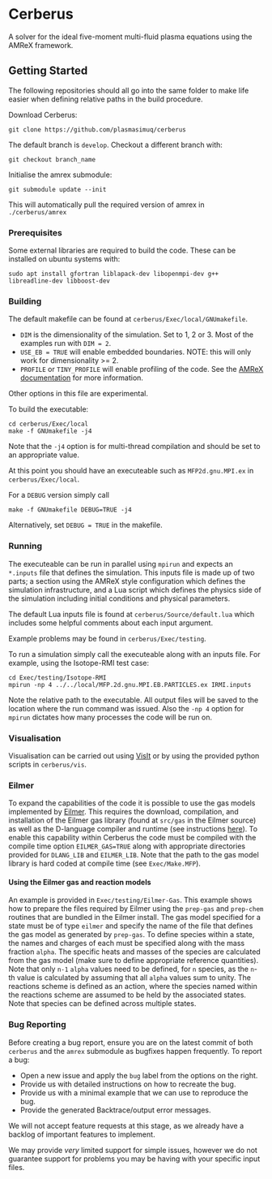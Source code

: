# Cerberus

A solver for the ideal five-moment multi-fluid plasma equations using the AMReX framework.

## Getting Started

The following repositories should all go into the same folder to make life easier when defining relative paths in the build procedure.

Download Cerberus:
```
git clone https://github.com/plasmasimuq/cerberus
```

The default branch is `develop`. Checkout a different branch with:
```
git checkout branch_name
```

Initialise the amrex submodule:
```
git submodule update --init
```
This will automatically pull the required version of amrex in `./cerberus/amrex`

### Prerequisites
Some external libraries are required to build the code. These can be installed on ubuntu systems with:
```
sudo apt install gfortran liblapack-dev libopenmpi-dev g++ libreadline-dev libboost-dev
```

### Building
The default makefile can be found at `cerberus/Exec/local/GNUmakefile`.
  - `DIM` is the dimensionality of the simulation. Set to 1, 2 or 3. Most of the examples run with `DIM = 2`.
  - `USE_EB = TRUE` will enable embedded boundaries. NOTE: this will only work for dimensionality >= 2.
  - `PROFILE` or `TINY_PROFILE` will enable profiling of the code. See the [AMReX documentation](https://amrex-codes.github.io/amrex/docs_html/AMReX_Profiling_Tools_Chapter.html) for more information.

Other options in this file are experimental.

To build the executable:

```
cd cerberus/Exec/local
make -f GNUmakefile -j4
``` 

Note that the `-j4` option is for multi-thread compilation and should be set to an appropriate value.

At this point you should have an executeable such as `MFP2d.gnu.MPI.ex` in ` cerberus/Exec/local`.

For a `DEBUG` version simply call 

```
make -f GNUmakefile DEBUG=TRUE -j4
```
Alternatively, set `DEBUG = TRUE` in the makefile.

### Running

The executeable can be run in parallel using `mpirun` and expects an `*.inputs` file that defines the simulation. This inputs file is made up of two parts; a section using the AMReX style configuration which defines the simulation infrastructure, and a Lua script which defines the physics side of the simulation including initial conditions and physical parameters.

The default Lua inputs file is found at `cerberus/Source/default.lua` which includes some helpful comments about each input argument.

Example problems may be found in `cerberus/Exec/testing`. 

To run a simulation simply call the executeable along with an inputs file. For example, using the Isotope-RMI test case:

```
cd Exec/testing/Isotope-RMI
mpirun -np 4 ../../local/MFP.2d.gnu.MPI.EB.PARTICLES.ex IRMI.inputs
```

Note the relative path to the executable. All output files will be saved to the location where the run command was issued. Also the `-np 4` option for `mpirun` dictates how many processes the code will be run on.

### Visualisation

Visualisation can be carried out using  [VisIt](https://wci.llnl.gov/simulation/computer-codes/visit/) or by using the provided python scripts in `cerberus/vis`.


### Eilmer

To expand the capabilities of the code it is possible to use the gas models implemented by [Eilmer](https://bitbucket.org/cfcfd/dgd-git/src/master/). This requires the download, compilation, and installation of the Eilmer gas library (found at `src/gas` in the Eilmer source) as well as the D-language compiler and runtime (see instructions [here](https://gdtk.uqcloud.net/)). To enable this capability within Cerberus the code must be compiled with the compile time option `EILMER_GAS=TRUE` along with appropriate directories provided for `DLANG_LIB` and `EILMER_LIB`. Note that the path to the gas model library is hard coded at compile time (see `Exec/Make.MFP`).

#### Using the Eilmer gas and reaction models
An example is provided in `Exec/testing/Eilmer-Gas`. This example shows how to prepare the files required by Eilmer using the `prep-gas` and `prep-chem` routines that are bundled in the Eilmer install. The gas model specified for a state must be of type `eilmer` and specify the name of the file that defines the gas model as generated by `prep-gas`. To define species within a state, the names and charges of each must be specified along with the mass fraction `alpha`. The specific heats and masses of the species are calculated from the gas model (make sure to define appropriate reference quantities). Note that  only `n-1` `alpha` values need to be defined, for `n` species, as the `n`-th value is calculated by assuming that all `alpha` values sum to unity. The reactions scheme is defined as an action, where the species named within the reactions scheme are assumed to be held by the associated states. Note that species can be defined across multiple states.

### Bug Reporting
Before creating a bug report, ensure you are on the latest commit of both `cerberus` and the `amrex` submodule as bugfixes happen frequently. To report a bug:
  - Open a new issue and apply the `bug` label from the options on the right.
  - Provide us with detailed instructions on how to recreate the bug.
  - Provide us with a minimal example that we can use to reproduce the bug.
  - Provide the generated Backtrace/output error messages.

We will not accept feature requests at this stage, as we already have a backlog of important features to implement.

We may provide *very* limited support for simple issues, however we do not guarantee support for problems you may be having with your specific input files.
